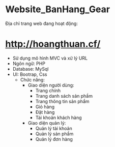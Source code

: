 # Website_BanHang_Gear
Địa chỉ trang web đang hoạt động:
# http://hoangthuan.cf/
- Sử dụng mô hình MVC và xử lý URL
- Ngôn ngữ: PHP
- Database: MySql
- UI: Bootrap, Css 
   * Chức năng:
      + Giao diện người dùng:
         - Trang chính
         - Trang danh sách sản phầm
         - Trang thông tin sản phẩm
         - Giỏ hàng
         - Đặt hàng
         - Tài khoản khách hàng
      + Giao diện quản lý:
         - Quản lý tài khoản
         - Quản lý sản phẩm
         - Quản lý đơn hàng
